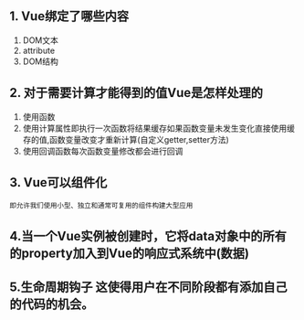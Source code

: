 ## 1. Vue绑定了哪些内容
1. DOM文本  
2. attribute
3. DOM结构
## 2. 对于需要计算才能得到的值Vue是怎样处理的
1. 使用函数
2. 使用计算属性即执行一次函数将结果缓存如果函数变量未发生变化直接使用缓存的值,函数变量改变才重新计算(自定义getter,setter方法)
3. 使用回调函数每次函数变量修改都会进行回调
## 3. Vue可以组件化
`即允许我们使用小型、独立和通常可复用的组件构建大型应用`
## 4.当一个Vue实例被创建时，它将data对象中的所有的property加入到Vue的响应式系统中(数据)
## 5.生命周期钩子 这使得用户在不同阶段都有添加自己的代码的机会。